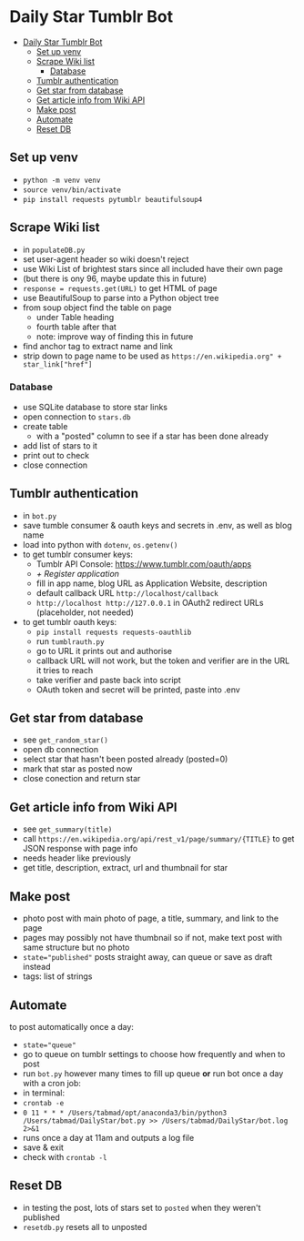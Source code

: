 # Daily Star Tumblr Bot

- [Daily Star Tumblr Bot](#daily-star-tumblr-bot)
  - [Set up venv](#set-up-venv)
  - [Scrape Wiki list](#scrape-wiki-list)
    - [Database](#database)
  - [Tumblr authentication](#tumblr-authentication)
  - [Get star from database](#get-star-from-database)
  - [Get article info from Wiki API](#get-article-info-from-wiki-api)
  - [Make post](#make-post)
  - [Automate](#automate)
  - [Reset DB](#reset-db)


## Set up venv
- `python -m venv venv`
- `source venv/bin/activate`
- `pip install requests pytumblr beautifulsoup4`

## Scrape Wiki list
- in `populateDB.py`
- set user-agent header so wiki doesn't reject
- use Wiki List of brightest stars since all included have their own page
- (but there is ony 96, maybe update this in future)
- `response = requests.get(URL)` to get HTML of page
- use BeautifulSoup to parse into a Python object tree
- from soup object find the table on page
  - under Table heading
  - fourth table after that
  - note: improve way of finding this in future
- find anchor tag to extract name and link
- strip down to page name to be used as `https://en.wikipedia.org" + star_link["href"]`

### Database
- use SQLite database to store star links
- open connection to `stars.db`
- create table
  - with a "posted" column to see if a star has been done already
- add list of stars to it
- print out to check
- close connection

## Tumblr authentication
- in `bot.py`
- save tumble consumer & oauth keys and secrets in .env, as well as blog name
- load into python with `dotenv`, `os.getenv()`
- to get tumblr consumer keys:
  - Tumblr API Console: https://www.tumblr.com/oauth/apps
  - _+ Register application_
  - fill in app name, blog URL as Application Website, description
  - default callback URL `http://localhost/callback`
  - `http://localhost http://127.0.0.1` in OAuth2 redirect URLs (placeholder, not needed)
- to get tumblr oauth keys:
  - `pip install requests requests-oauthlib`
  - run `tumblrauth.py`
  - go to URL it prints out and authorise
  - callback URL will not work, but the token and verifier are in the URL it tries to reach
  - take verifier and paste back into script
  - OAuth token and secret will be printed, paste into .env

## Get star from database
- see `get_random_star()`
- open db connection
- select star that hasn't been posted already (posted=0)
- mark that star as posted now
- close conection and return star

## Get article info from Wiki API
- see `get_summary(title)`
- call `https://en.wikipedia.org/api/rest_v1/page/summary/{TITLE}` to get JSON response with page info
- needs header like previously
- get title, description, extract, url and thumbnail for star

## Make post
- photo post with main photo of page, a title, summary, and link to the page
- pages may possibly not have thumbnail so if not, make text post with same structure but no photo
- `state="published"` posts straight away, can queue or save as draft instead
- tags: list of strings

## Automate
to post automatically once a day:
- `state="queue"`
- go to queue on tumblr settings to choose how frequently and when to post
- run `bot.py` however many times to fill up queue
**or** run bot once a day with a cron job:
- in terminal: 
- `crontab -e`
- `0 11 * * * /Users/tabmad/opt/anaconda3/bin/python3 /Users/tabmad/DailyStar/bot.py >> /Users/tabmad/DailyStar/bot.log 2>&1`
- runs once a day at 11am and outputs a log file
- save & exit
- check with `crontab -l`

## Reset DB
- in testing the post, lots of stars set to `posted` when they weren't published
- `resetdb.py` resets all to unposted